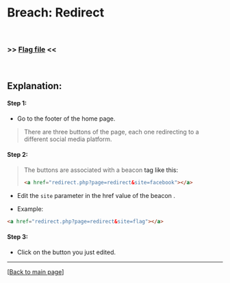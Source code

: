 # Breach: Redirect


<br>

### >> [Flag file](../flag) <<

<br>


## Explanation:


#### Step 1:

- Go to the footer of the home page.

> There are three buttons of the page, each one redirecting to a different social media platform.


#### Step 2:

> The buttons are associated with a beacon <a> tag like this:
> ```html
> <a href="redirect.php?page=redirect&site=facebook"></a>
> ```

- Edit the `site` parameter in the href value of the beacon <a>.

- Example:
```html
<a href="redirect.php?page=redirect&site=flag"></a>
```


#### Step 3:

- Click on the button you just edited.


---

[[Back to main page](/#darkly)]
